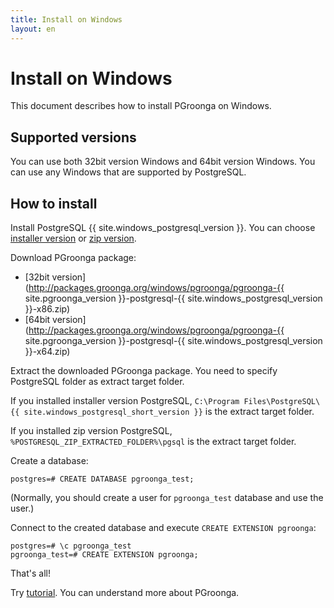 ```yaml
---
title: Install on Windows
layout: en
---
```


# Install on Windows

This document describes how to install PGroonga on Windows.

## Supported versions

You can use both 32bit version Windows and 64bit version Windows. You can use any Windows that are supported by PostgreSQL.

## How to install

Install PostgreSQL {{ site.windows_postgresql_version }}. You can choose [installer version](http://www.enterprisedb.com/products-services-training/pgdownload) or [zip version](http://www.enterprisedb.com/products-services-training/pgbindownload).

Download PGroonga package:

  * [32bit version](http://packages.groonga.org/windows/pgroonga/pgroonga-{{ site.pgroonga_version }}-postgresql-{{ site.windows_postgresql_version }}-x86.zip)
  * [64bit version](http://packages.groonga.org/windows/pgroonga/pgroonga-{{ site.pgroonga_version }}-postgresql-{{ site.windows_postgresql_version }}-x64.zip)

Extract the downloaded PGroonga package. You need to specify PostgreSQL folder as extract target folder.

If you installed installer version PostgreSQL, `C:\Program Files\PostgreSQL\{{ site.windows_postgresql_short_version }}` is the extract target folder.

If you installed zip version PostgreSQL, `%POSTGRESQL_ZIP_EXTRACTED_FOLDER%\pgsql` is the extract target folder.

Create a database:

```text
postgres=# CREATE DATABASE pgroonga_test;
```

(Normally, you should create a user for `pgroonga_test` database and use the user.)

Connect to the created database and execute `CREATE EXTENSION pgroonga`:

```text
postgres=# \c pgroonga_test
pgroonga_test=# CREATE EXTENSION pgroonga;
```

That's all!

Try [tutorial](../tutorial/). You can understand more about PGroonga.
